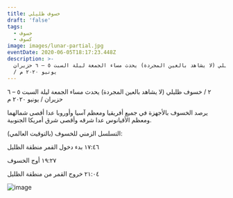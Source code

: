 ```yaml
---
title: خسوف ظليلي
draft: 'false'
tags:
  - خسوف
  - كسوف
image: images/lunar-partial.jpg
eventDate: 2020-06-05T18:17:23.448Z
description: >-
  خسوف ظليلي (لا يشاهد بالعين المجردة) يحدث مساء الجمعة ليلة السبت ٥ – ٦ حزيران
  / يونيو ٢٠٢٠ م
---
```

٢ / خسوف ظليلي (لا يشاهد بالعين المجردة) يحدث مساء الجمعة ليلة السبت ٥ – ٦ حزيران / يونيو ٢٠٢٠ م

يرصد الخسوف بالأجهزة في جميع أفريقيا ومعظم آسيا وأوروبا عدا أقصى شمالهما ومعظم الأقيانوس عدا شرقه وأقصى شرق أمريكا الجنوبية.

التسلسل الزمني للخسوف (بالتوقيت العالمي):

١٧:٤٦ بدء دخول القمر منطقة الظليل

١٩:٢٧ أوج الخسوف

٢١:٠٤ خروج القمر من منطقة الظليل



![image](/images/uploads/5jun20.jpeg "مخطط الخسوف")